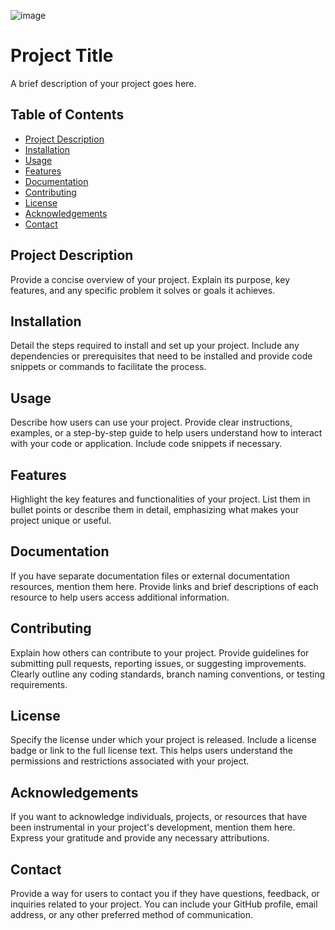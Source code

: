 ![image](https://github.com/anuragratho/Anurag_Rathore/assets/127087316/2575593c-2e9a-4128-9d61-060ec2dd44cd)
# Project Title

A brief description of your project goes here.

## Table of Contents

- [Project Description](#project-description)
- [Installation](#installation)
- [Usage](#usage)
- [Features](#features)
- [Documentation](#documentation)
- [Contributing](#contributing)
- [License](#license)
- [Acknowledgements](#acknowledgements)
- [Contact](#contact)

## Project Description

Provide a concise overview of your project. Explain its purpose, key features, and any specific problem it solves or goals it achieves.

## Installation

Detail the steps required to install and set up your project. Include any dependencies or prerequisites that need to be installed and provide code snippets or commands to facilitate the process.

## Usage

Describe how users can use your project. Provide clear instructions, examples, or a step-by-step guide to help users understand how to interact with your code or application. Include code snippets if necessary.

## Features

Highlight the key features and functionalities of your project. List them in bullet points or describe them in detail, emphasizing what makes your project unique or useful.

## Documentation

If you have separate documentation files or external documentation resources, mention them here. Provide links and brief descriptions of each resource to help users access additional information.

## Contributing

Explain how others can contribute to your project. Provide guidelines for submitting pull requests, reporting issues, or suggesting improvements. Clearly outline any coding standards, branch naming conventions, or testing requirements.

## License

Specify the license under which your project is released. Include a license badge or link to the full license text. This helps users understand the permissions and restrictions associated with your project.

## Acknowledgements

If you want to acknowledge individuals, projects, or resources that have been instrumental in your project's development, mention them here. Express your gratitude and provide any necessary attributions.

## Contact

Provide a way for users to contact you if they have questions, feedback, or inquiries related to your project. You can include your GitHub profile, email address, or any other preferred method of communication.


